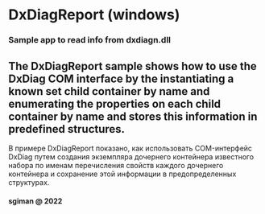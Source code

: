 # DxDiagReport (windows)

 ### Sample app to read info from dxdiagn.dll

The DxDiagReport sample shows how to use the DxDiag COM interface by the instantiating a known set child container by name
and enumerating the properties on each child container by name and stores this information in predefined structures.
---
В примере DxDiagReport показано, как использовать COM-интерфейс DxDiag путем создания экземпляра дочернего контейнера известного набора по именам
перечисления свойств каждого дочернего контейнера и сохранение этой информации в предопределенных структурах.


#### sgiman @ 2022
